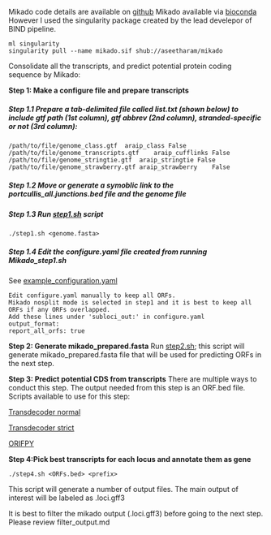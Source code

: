 Mikado code details are available on [github](https://github.com/EI-CoreBioinformatics/mikado)
Mikado available via [bioconda](https://anaconda.org/bioconda/mikado) However I used the singularity package created by the lead develepor of BIND pipeline. 

```
ml singularity
singularity pull --name mikado.sif shub://aseetharam/mikado
```

Consolidate all the transcripts, and predict potential protein coding sequence by Mikado:

**Step 1: Make a configure file and prepare transcripts**

##### Step 1.1 Prepare a tab-delimited file called list.txt (shown below) to include gtf path (1st column), gtf abbrev (2nd column), stranded-specific or not (3rd column):
```
/path/to/file/genome_class.gtf	araip_class	False
/path/to/file/genome_transcripts.gtf	araip_cufflinks	False
/path/to/file/genome_stringtie.gtf	araip_stringtie	False
/path/to/file/genome_strawberry.gtf	araip_strawberry	False
```
##### Step 1.2 Move or generate a symoblic link to the portcullis_all.junctions.bed file and the genome file 

##### Step 1.3 Run [step1.sh](https://github.com/PeanutBase/BIND_annotation/blob/main/scripts/mikado/step1.sh) script 
```
./step1.sh <genome.fasta> 
```

##### Step 1.4 Edit the configure.yaml file created from running Mikado_step1.sh 
See [example_configuration.yaml](https://github.com/PeanutBase/BIND_annotation/blob/main/scripts/mikado/example_configuration.yaml)
```
Edit configure.yaml manually to keep all ORFs.
Mikado nosplit mode is selected in step1 and it is best to keep all ORFs if any ORFs overlapped.
Add these lines under 'subloci_out:' in configure.yaml
output_format:
report_all_orfs: true 
```

**Step 2: Generate mikado_prepared.fasta**
Run [step2.sh](https://github.com/PeanutBase/BIND_annotation/blob/main/scripts/mikado/step2.sh); this script will generate mikado_prepared.fasta file that will be used for predicting ORFs in the next step.

**Step 3: Predict potential CDS from transcripts**
There are multiple ways to conduct this step. The output needed from this step is an ORF.bed file. 
Scripts available to use for this step: 

[Transdecoder normal](https://github.com/PeanutBase/BIND_annotation/blob/main/scripts/mikado/step3.sh)

[Transdecoder strict](https://github.com/PeanutBase/BIND_annotation/blob/main/scripts/mikado/step3_strict.sh)

[ORIFPY](https://github.com/PeanutBase/BIND_annotation/blob/main/scripts/mikado/step3_orfipy.sh)

**Step 4:Pick best transcripts for each locus and annotate them as gene**
```
./step4.sh <ORFs.bed> <prefix> 
```
This script will generate a number of output files. The main output of interest will be labeled as <prefix>.loci.gff3
  
It is best to filter the mikado output (<prefix>.loci.gff3) before going to the next step. Please review filter_output.md

